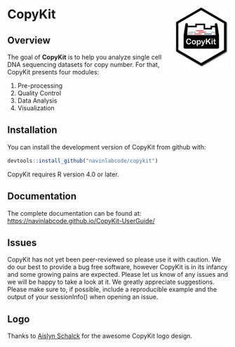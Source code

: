 
<!-- README.md is generated from README.Rmd. Please edit that file -->

# CopyKit <a href='https://github.com/navinlabcode/copykit'><img src='images/copykit_hexsticker_v2.png' align="right" height="139" /></a>

<!-- badges: start -->
<!-- badges: end -->

## Overview

The goal of **CopyKit** is to help you analyze single cell DNA
sequencing datasets for copy number. For that, CopyKit presents four
modules:

1)  Pre-processing
2)  Quality Control
3)  Data Analysis
4)  Visualization

## Installation

You can install the development version of CopyKit from github with:

``` r
devtools::install_github("navinlabcode/copykit")
```

CopyKit requires R version 4.0 or later.

## Documentation

The complete documentation can be found at:
<https://navinlabcode.github.io/CopyKit-UserGuide/>

## Issues

CopyKit has not yet been peer-reviewed so please use it with caution. We
do our best to provide a bug free software, however CopyKit is in its
infancy and some growing pains are expected. Please let us know of any
issues and we will be happy to take a look at it. We greatly appreciate
suggestions. Please make sure to, if possible, include a reproducible
example and the output of your sessionInfo() when opening an issue.

## Logo

Thanks to [Aislyn Schalck](https://github.com/aislyn) for the awesome
CopyKit logo design.
